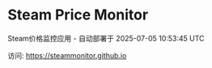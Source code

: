 # Steam Price Monitor

Steam价格监控应用 - 自动部署于 2025-07-05 10:53:45 UTC

访问: https://steammonitor.github.io

